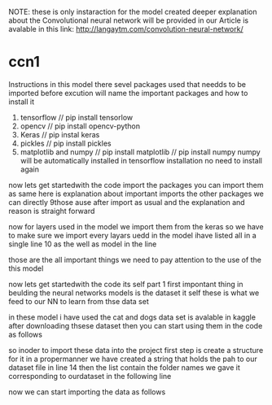 NOTE: these is only instaraction for the model created deeper explanation about the Convolutional neural network will be provided in our Article is avalable in this link: http://langaytm.com/convolution-neural-network/
# ccn1
Instructions 
in this model there sevel packages used that needds to be imported before excution will name the important packages and how to install it
1. tensorflow // pip install tensorlow 
2. opencv // pip install opencv-python
3. Keras // pip instal keras
4. pickles // pip install pickles
5. matplotlib and numpy // pip install matplotlib // pip install numpy 
numpy will be automatically installed in tensorflow installation no need to install again

now lets get startedwith the code 
import the packages you can import them as same 
here is explanation about important imports the other packages we can directly 9those ause after import as usual and the explanation and reason is straight forward

now for layers used in the model we import them from the keras so we have to make sure we import every layars uedd in the model ihave listed all in a single line 10 as the well as model in the line 

those are the all important things we need to pay attention to the use of the this model

now lets get startedwith the code its self 
part 1
first impontant thing in beulding the neural networks models is the dataset it self these is what we feed to our NN to learn from thse data set

in these model i have used the cat and dogs data set is avalable in kaggle after downloading thsese dataset then you can start using them in the code as follows

so inoder to import these data into the project first step is create a structure for it in a propermanner
we have created a string that holds the pah to our dataset file
in line 14 then the list contain the folder names we gave it corresponding to ourdataset in the following line 

now we can start importing the data as follows
